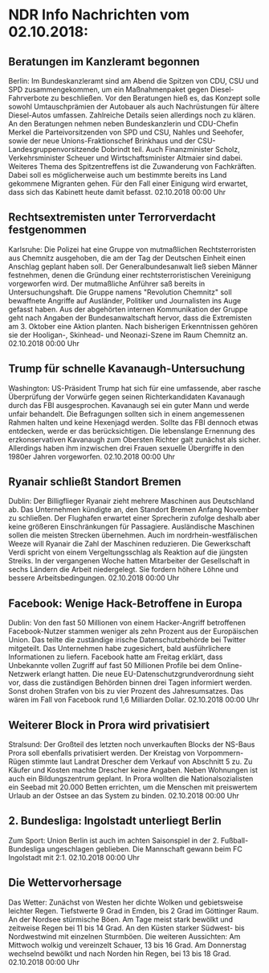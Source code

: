 # NDR Info Nachrichten vom 02.10.2018:


## Beratungen im Kanzleramt begonnen
Berlin: Im Bundeskanzleramt sind am Abend die Spitzen von CDU, CSU und SPD zusammengekommen, um ein Maßnahmenpaket gegen Diesel-Fahrverbote zu beschließen. Vor den Beratungen hieß es, das Konzept solle sowohl Umtauschprämien der Autobauer als auch Nachrüstungen für ältere Diesel-Autos umfassen. Zahlreiche Details seien allerdings noch zu klären. An den Beratungen nehmen neben Bundeskanzlerin und CDU-Chefin Merkel die Parteivorsitzenden von SPD und CSU, Nahles und Seehofer, sowie der neue Unions-Fraktionschef Brinkhaus und der CSU-Landesgruppenvorsitzende Dobrindt teil. Auch Finanzminister Scholz, Verkehrsminister Scheuer und Wirtschaftsminister Altmaier sind dabei. Weiteres Thema des Spitzentreffens ist die Zuwanderung von Fachkräften. Dabei soll es möglicherweise auch um bestimmte bereits ins Land gekommene Migranten gehen. Für den Fall einer Einigung wird erwartet, dass sich das Kabinett heute damit befasst. 02.10.2018 00:00 Uhr 

## Rechtsextremisten unter Terrorverdacht festgenommen
Karlsruhe: Die Polizei hat eine Gruppe von mutmaßlichen Rechtsterroristen aus Chemnitz ausgehoben, die am der Tag der Deutschen Einheit einen Anschlag geplant haben soll. Der Generalbundesanwalt ließ sieben Männer festnehmen, denen die Gründung einer rechtsterroristischen Vereinigung vorgeworfen wird. Der mutmaßliche Anführer saß bereits in Untersuchungshaft. Die Gruppe namens "Revolution Chemnitz" soll  bewaffnete Angriffe auf Ausländer, Politiker und Journalisten ins Auge gefasst haben. Aus der abgehörten internen Kommunikation der Gruppe geht nach Angaben der Bundesanwaltschaft hervor, dass die Extremisten am 3. Oktober eine Aktion planten. Nach bisherigen Erkenntnissen gehören sie der Hooligan-, Skinhead- und Neonazi-Szene im Raum Chemnitz an. 02.10.2018 00:00 Uhr 

## Trump für schnelle Kavanaugh-Untersuchung
Washington: US-Präsident Trump hat sich für eine umfassende, aber rasche Überprüfung der Vorwürfe gegen seinen Richterkandidaten Kavanaugh durch das FBI ausgesprochen. Kavanaugh sei ein guter Mann und werde unfair behandelt. Die Befragungen sollten sich in einem angemessenen Rahmen halten und keine Hexenjagd werden. Sollte das FBI dennoch etwas entdecken, werde er das berücksichtigen. Die lebenslange Ernennung des erzkonservativen Kavanaugh zum Obersten Richter galt zunächst als sicher. Allerdings haben ihm inzwischen drei Frauen sexuelle Übergriffe in den 1980er Jahren vorgeworfen. 02.10.2018 00:00 Uhr 

## Ryanair schließt Standort Bremen
Dublin: Der Billigflieger Ryanair zieht mehrere Maschinen aus Deutschland ab. Das Unternehmen kündigte an, den Standort Bremen Anfang November zu schließen. Der Flughafen erwartet einer Sprecherin zufolge deshalb aber keine größeren Einschränkungen für Passagiere. Ausländische Maschinen sollen die meisten Strecken übernehmen. Auch im nordrhein-westfälischen Weeze will Ryanair die Zahl der Maschinen reduzieren. Die Gewerkschaft Verdi spricht von einem Vergeltungsschlag als Reaktion auf die jüngsten Streiks. In der vergangenen Woche hatten Mitarbeiter der Gesellschaft in sechs Ländern die Arbeit niedergelegt. Sie fordern höhere Löhne und bessere Arbeitsbedingungen. 02.10.2018 00:00 Uhr 

## Facebook: Wenige Hack-Betroffene in Europa
Dublin: Von den fast 50 Millionen von einem Hacker-Angriff betroffenen Facebook-Nutzer stammen weniger als zehn Prozent aus der Europäischen Union. Das teilte die zuständige irische Datenschutzbehörde bei Twitter mitgeteilt. Das Unternehmen habe zugesichert, bald ausführlichere Informationen zu liefern. Facebook hatte am Freitag erklärt, dass Unbekannte vollen Zugriff auf fast 50 Millionen Profile bei dem Online-Netzwerk erlangt hatten. Die neue EU-Datenschutzgrundverordnung sieht vor, dass die zuständigen Behörden binnen drei Tagen informiert werden. Sonst drohen Strafen von bis zu vier Prozent des Jahresumsatzes. Das wären im Fall von Facebook rund 1,6 Milliarden Dollar. 02.10.2018 00:00 Uhr 

## Weiterer Block in Prora wird privatisiert
Stralsund: Der Großteil des letzten noch unverkauften Blocks der NS-Baus Prora soll ebenfalls privatisiert werden. Der Kreistag von Vorpommern-Rügen stimmte laut Landrat Drescher dem Verkauf von Abschnitt 5 zu. Zu Käufer und Kosten machte Drescher keine Angaben. Neben Wohnungen ist auch ein Bildungszentrum geplant. In Prora wollten die Nationalsozialisten ein Seebad mit 20.000 Betten errichten, um die Menschen mit preiswertem Urlaub an der Ostsee an das System zu binden. 02.10.2018 00:00 Uhr 

## 2. Bundesliga: Ingolstadt unterliegt Berlin
Zum Sport: Union Berlin ist auch im achten Saisonspiel in der 2. Fußball-Bundesliga ungeschlagen geblieben. Die Mannschaft gewann beim FC Ingolstadt mit 2:1. 02.10.2018 00:00 Uhr 

## Die Wettervorhersage
Das Wetter:
Zunächst von Westen her dichte Wolken und gebietsweise leichter Regen. Tiefstwerte 9 Grad in Emden, bis 2 Grad im Göttinger Raum. An der Nordsee stürmische Böen. Am Tage meist stark bewölkt und zeitweise Regen bei 11 bis 14 Grad. An den Küsten starker Südwest- bis Nordwestwind mit einzelnen Sturmböen. Die weiteren Aussichten: Am Mittwoch wolkig und vereinzelt Schauer, 13 bis 16 Grad. Am Donnerstag wechselnd bewölkt und nach Norden hin Regen, bei 13 bis 18 Grad. 02.10.2018 00:00 Uhr 
